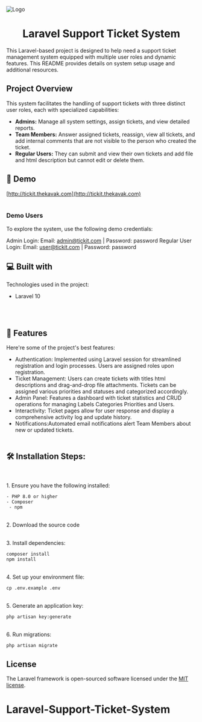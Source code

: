 
![Logo](path/to/your/logo.png)



<h1 align="center" id="title">Laravel Support Ticket System</h1>

<p id="description">This Laravel-based project is designed to help need a support ticket management system equipped with multiple user roles and dynamic features. This README provides details on system setup usage and additional resources.</p>

## Project Overview

This system facilitates the handling of support tickets with three distinct user roles, each with specialized capabilities:

- **Admins:** Manage all system settings, assign tickets, and view detailed reports.
- **Team Members:** Answer assigned tickets, reassign, view all tickets, and add internal comments that are not visible to the person who created the ticket.
- **Regular Users:** They can submit and view their own tickets and add file and html description but cannot edit or delete them.

<h2>🚀 Demo</h2>

[http://tickit.thekavak.com](http://tickit.thekavak.com)
<br><br>

<h3>Demo Users</h3>
To explore the system, use the following demo credentials:

Admin Login: Email: admin@tickit.com | Password: password
Regular User Login: Email: user@tickit.com | Password: password

 <h2>💻 Built with</h2>

Technologies used in the project:

*   Laravel 10
  
<br><br>
<h2>🧐 Features</h2>

Here're some of the project's best features:

*   Authentication: Implemented using Laravel session for streamlined registration and login processes. Users are assigned roles upon registration.
*   Ticket Management: Users can create tickets with titles html descriptions and drag-and-drop file attachments. Tickets can be assigned various priorities and statuses and categorized accordingly.
*   Admin Panel: Features a dashboard with ticket statistics and CRUD operations for managing Labels Categories Priorities and Users.
*   Interactivity: Ticket pages allow for user response and display a comprehensive activity log and update history.
*   Notifications:Automated email notifications alert Team Members about new or updated tickets.
<br><br>
<h2>🛠️ Installation Steps:</h2>
<br>
<p>1. Ensure you have the following installed:</p>

```
- PHP 8.0 or higher
- Composer
 - npm
```
<p><br>2. Download the source code</p>

<p><br>3. Install dependencies:</p>

```
composer install 
npm install
```

<p><br>4. Set up your environment file:</p>

```
cp .env.example .env
```

<p><br>5. Generate an application key:</p>

```
php artisan key:generate
```

<p><br>6. Run migrations:</p>

```
php artisan migrate
```

  
  
## License

The Laravel framework is open-sourced software licensed under the [MIT license](https://opensource.org/licenses/MIT).
# Laravel-Support-Ticket-System
